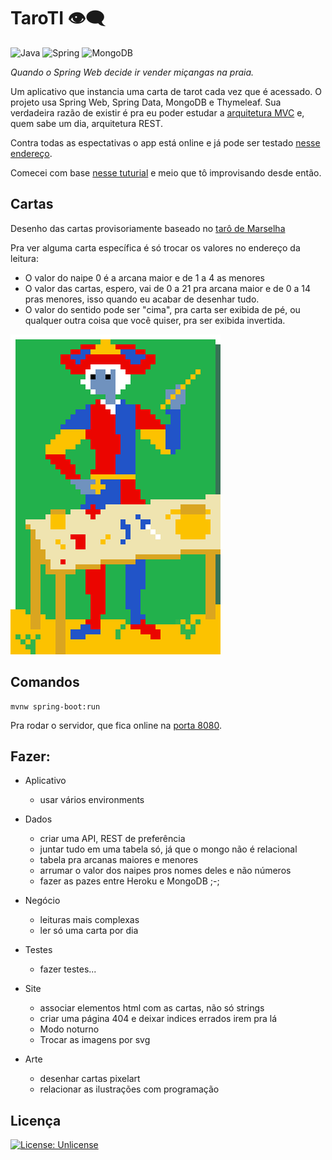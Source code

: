 # TaroTI 👁‍🗨

![Java](https://img.shields.io/static/v1?label=&message=Java&color=007396&logo=Java&logoColor=FFFFFF)
![Spring](https://img.shields.io/static/v1?label=&message=Spring&color=6DB33F&logo=Spring&logoColor=FFFFFF)
![MongoDB](https://img.shields.io/static/v1?label=&message=MongoDB&color=47A248&logo=MongoDB&logoColor=FFFFFF)

*Quando o Spring Web decide ir vender miçangas na praia.*

Um aplicativo que instancia uma carta de tarot cada vez que é acessado. O projeto usa Spring Web, Spring Data, MongoDB e Thymeleaf. Sua verdadeira razão de existir é pra eu poder estudar a [arquitetura MVC](https://pt.wikipedia.org/wiki/MVC) e, quem sabe um dia, arquitetura REST.

Contra todas as espectativas o app está online e já pode ser testado [nesse endereço](https://taroti.herokuapp.com).

Comecei com base [nesse tuturial](https://spring.io/guides/gs/serving-web-content) e meio que tô improvisando desde então.

## Cartas

Desenho das cartas provisoriamente baseado no [tarô de Marselha](https://pt.wikipedia.org/wiki/Tar%C3%B4_de_Marselha)

Pra ver alguma carta específica é só trocar os valores no endereço da leitura:
- O valor do naipe 0 é a arcana maior e de 1 a 4 as menores
- O valor das cartas, espero, vai de 0 a 21 pra arcana maior e de 0 a 14 pras menores, isso quando eu acabar de desenhar tudo.
- O valor do sentido pode ser "cima", pra carta ser exibida de pé, ou qualquer outra coisa que você quiser, pra ser exibida invertida.

![mago](/src/main/resources/static/img/maior/01.png)

## Comandos

```shell
mvnw spring-boot:run
```

Pra rodar o servidor, que fica online na [porta 8080](http://localhost:8080).

## Fazer:
- Aplicativo
    - usar vários environments
    
- Dados
    - criar uma API, REST de preferência
    - juntar tudo em uma tabela só, já que o mongo não é relacional
    - tabela pra arcanas maiores e menores
    - arrumar o valor dos naipes pros nomes deles e não números
    - fazer as pazes entre Heroku e MongoDB ;-;

- Negócio
    - leituras mais complexas
    - ler só uma carta por dia
    
- Testes
    - fazer testes...

- Site
    - associar elementos html com as cartas, não só strings
    - criar uma página 404 e deixar indices errados irem pra lá
    - Modo noturno
    - Trocar as imagens por svg
    
- Arte
    - desenhar cartas pixelart
    - relacionar as ilustrações com programação

## Licença

[![License: Unlicense](https://img.shields.io/badge/license-Unlicense-blue.svg)](http://unlicense.org/)

